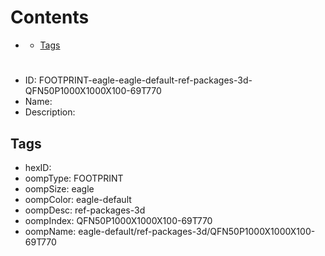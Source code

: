 



Contents
========

* [](#)
	* [Tags](#tags)

# 

- ID: FOOTPRINT-eagle-eagle-default-ref-packages-3d-QFN50P1000X1000X100-69T770
- Name: 
- Description: 

## Tags

- hexID: 
- oompType: FOOTPRINT
- oompSize: eagle
- oompColor: eagle-default
- oompDesc: ref-packages-3d
- oompIndex: QFN50P1000X1000X100-69T770
- oompName: eagle-default/ref-packages-3d/QFN50P1000X1000X100-69T770
